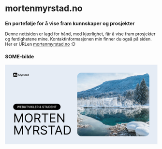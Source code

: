 # mortenmyrstad.no

### En portefølje for å vise fram kunnskaper og prosjekter

Denne nettsiden er lagd for hånd, med kjærlighet, får å vise fram prosjekter og ferdighetene mine. Kontaktinformasjonen min finner du også på siden. Her er URLen [mortenmyrstad.no](https://mortenmyrstad.no/) :D

### SOME-bilde

![Sosiale medier "teaser"](/public/images/website-socials.png)